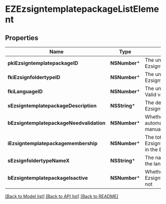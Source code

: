 # EZEzsigntemplatepackageListElement

## Properties
Name | Type | Description | Notes
------------ | ------------- | ------------- | -------------
**pkiEzsigntemplatepackageID** | **NSNumber*** | The unique ID of the Ezsigntemplatepackage | 
**fkiEzsignfoldertypeID** | **NSNumber*** | The unique ID of the Ezsignfoldertype. | 
**fkiLanguageID** | **NSNumber*** | The unique ID of the Language.  Valid values:  |Value|Description| |-|-| |1|French| |2|English| | 
**sEzsigntemplatepackageDescription** | **NSString*** | The description of the Ezsigntemplatepackage | 
**bEzsigntemplatepackageNeedvalidation** | **NSNumber*** | Whether the Ezsignbulksend was automatically modified and needs a manual validation | 
**iEzsigntemplatepackagemembership** | **NSNumber*** | The total number of Ezsigntemplatepackagemembership in the Ezsigntemplatepackage | 
**sEzsignfoldertypeNameX** | **NSString*** | The name of the Ezsignfoldertype in the language of the requester | 
**bEzsigntemplatepackageIsactive** | **NSNumber*** | Whether the Ezsigntemplatepackage is active or not | 

[[Back to Model list]](../README.md#documentation-for-models) [[Back to API list]](../README.md#documentation-for-api-endpoints) [[Back to README]](../README.md)


